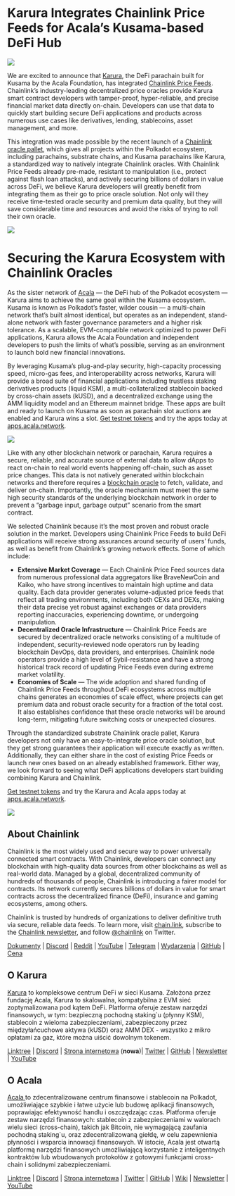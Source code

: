 # Karura Integrates Chainlink Price Feeds for Acala’s Kusama-based DeFi Hub

![](https://miro.medium.com/max/3200/0*dLjToIk5T5F_dSSc)

We are excited to announce that [Karura](https://acala.network/karura), the DeFi parachain built for Kusama by the Acala Foundation, has integrated [Chainlink Price Feeds](https://data.chain.link/). Chainlink’s industry-leading decentralized price oracles provide Karura smart contract developers with tamper-proof, hyper-reliable, and precise financial market data directly on-chain. Developers can use that data to quickly start building secure DeFi applications and products across numerous use cases like derivatives, lending, stablecoins, asset management, and more.

This integration was made possible by the recent launch of a [Chainlink oracle pallet](https://polkadot.network/chainlink-makes-oracle-pallet-available-to-all-substrate-polkadot-and-kusama-chains-2/), which gives all projects within the Polkadot ecosystem, including parachains, substrate chains, and Kusama parachains like Karura, a standardized way to natively integrate Chainlink oracles. With Chainlink Price Feeds already pre-made, resistant to manipulation (i.e., protect against flash loan attacks), and actively securing billions of dollars in value across DeFi, we believe Karura developers will greatly benefit from integrating them as their go to price oracle solution. Not only will they receive time-tested oracle security and premium data quality, but they will save considerable time and resources and avoid the risks of trying to roll their own oracle.

![](https://miro.medium.com/max/3200/0*ePOoL-jngB4LHFHH)

# Securing the Karura Ecosystem with Chainlink Oracles

As the sister network of [Acala](https://acala.network/) — the DeFi hub of the Polkadot ecosystem — Karura aims to achieve the same goal within the Kusama ecosystem. Kusama is known as Polkadot’s faster, wilder cousin — a multi-chain network that’s built almost identical, but operates as an independent, stand-alone network with faster governance parameters and a higher risk tolerance. As a scalable, EVM-compatible network optimized to power DeFi applications, Karura allows the Acala Foundation and independent developers to push the limits of what’s possible, serving as an environment to launch bold new financial innovations.

By leveraging Kusama’s plug-and-play security, high-capacity processing speed, micro-gas fees, and interoperability across networks, Karura will provide a broad suite of financial applications including trustless staking derivatives products (liquid KSM), a multi-collateralized stablecoin backed by cross-chain assets (kUSD), and a decentralized exchange using the AMM liquidity model and an Ethereum mainnet bridge. These apps are built and ready to launch on Kusama as soon as parachain slot auctions are enabled and Karura wins a slot. [Get testnet tokens](https://wiki.acala.network/learn/get-started) and try the apps today at [apps.acala.network](http://apps.acala.network).

![](https://miro.medium.com/max/4432/1*B8O-auSn_w1l5IgGSwhZRg.png)

Like with any other blockchain network or parachain, Karura requires a secure, reliable, and accurate source of external data to allow dApps to react on-chain to real world events happening off-chain, such as asset price changes. This data is not natively generated within blockchain networks and therefore requires a [blockchain oracle](https://blog.chain.link/what-is-the-blockchain-oracle-problem/) to fetch, validate, and deliver on-chain. Importantly, the oracle mechanism must meet the same high security standards of the underlying blockchain network in order to prevent a “garbage input, garbage output” scenario from the smart contract.

We selected Chainlink because it’s the most proven and robust oracle solution in the market. Developers using Chainlink Price Feeds to build DeFi applications will receive strong assurances around security of users’ funds, as well as benefit from Chainlink’s growing network effects. Some of which include:

- **Extensive Market Coverage** — Each Chainlink Price Feed sources data from numerous professional data aggregators like BraveNewCoin and Kaiko, who have strong incentives to maintain high uptime and data quality. Each data provider generates volume-adjusted price feeds that reflect all trading environments, including both CEXs and DEXs, making their data precise yet robust against exchanges or data providers reporting inaccuracies, experiencing downtime, or undergoing manipulation.
- **Decentralized Oracle Infrastructure** — Chainlink Price Feeds are secured by decentralized oracle networks consisting of a multitude of independent, security-reviewed node operators run by leading blockchain DevOps, data providers, and enterprises. Chainlink node operators provide a high level of Sybil-resistance and have a strong historical track record of updating Price Feeds even during extreme market volatility.
- **Economies of Scale** — The wide adoption and shared funding of Chainlink Price Feeds throughout DeFi ecosystems across multiple chains generates an economies of scale effect, where projects can get premium data and robust oracle security for a fraction of the total cost. It also establishes confidence that these oracle networks will be around long-term, mitigating future switching costs or unexpected closures.

Through the standardized substrate Chainlink oracle pallet, Karura developers not only have an easy-to-integrate price oracle solution, but they get strong guarantees their application will execute exactly as written. Additionally, they can either share in the cost of existing Price Feeds or launch new ones based on an already established framework. Either way, we look forward to seeing what DeFi applications developers start building combining Karura and Chainlink.

[Get testnet tokens](https://wiki.acala.network/learn/get-started) and try the Karura and Acala apps today at [apps.acala.network](http://apps.acala.network).

![](https://miro.medium.com/max/2402/1\*wnveYi3ZaxxGNedEB87ZsQ.png)

## **About Chainlink**

Chainlink is the most widely used and secure way to power universally connected smart contracts. With Chainlink, developers can connect any blockchain with high-quality data sources from other blockchains as well as real-world data. Managed by a global, decentralized community of hundreds of thousands of people, Chainlink is introducing a fairer model for contracts. Its network currently secures billions of dollars in value for smart contracts across the decentralized finance (DeFi), insurance and gaming ecosystems, among others.

Chainlink is trusted by hundreds of organizations to deliver definitive truth via secure, reliable data feeds. To learn more, visit [chain.link](https://chain.link/), subscribe to the [Chainlink newsletter](https://chn.lk/newsletter), and follow [@chainlink](http://www.twitter.com/chainlink) on Twitter.

[Dokumenty](https://docs.chain.link/docs/getting-started) | [](https://www.reddit.com/r/Chainlink/) [Discord](https://discordapp.com/invite/aSK4zew) | [Reddit](https://www.reddit.com/r/Chainlink/) | [YouTube](https://www.youtube.com/channel/UCnjkrlqaWEBSnKZQ71gdyFA) | [Telegram](https://t.me/chainlinkofficial) | [Wydarzenia](https://blog.chain.link/tag/events/) | [GitHub](https://github.com/smartcontractkit/chainlink) | [Cena](https://feeds.chain.link/)

## O Karura

[Karura](http://acala.network/karura) to kompleksowe centrum DeFi w sieci Kusama. Założona przez fundację Acala, Karura to skalowalna, kompatybilna z EVM sieć zoptymalizowana pod kątem DeFi. Platforma oferuje zestaw narzędzi finansowych, w tym: bezpieczną pochodną staking`u (płynny KSM), stablecoin z wieloma zabezpieczeniami, zabezpieczony przez międzyłańcuchowe aktywa (kUSD) oraz AMM DEX - wszystko z mikro opłatami za gaz, które można uiścić dowolnym tokenem.

[Linktree](http://linktr.ee/karuranetwork) | [Discord](https://discord.gg/vdbFVCH) | [Strona internetowa](http://acala.network/karura) (**nowa**)| [Twitter](https://twitter.com/KaruraNetwork) | [GitHub](https://github.com/AcalaNetwork/Acala) | [Newsletter](https://share.hsforms.com/1X9RxkXk-R62I0VNbATaDXw4h8qc) | [YouTube](http://youtube.com/c/acalanetwork)

## O Acala

[ Acala ](http://acala.network/) to zdecentralizowane centrum finansowe i stablecoin na Polkadot, umożliwiające szybkie i łatwe użycie lub budowę aplikacji finansowych, poprawiając efektywność handlu i oszczędzając czas. Platforma oferuje zestaw narzędzi finansowych: stablecoin z zabezpieczeniami w walorach wielu sieci (cross-chain), takich jak Bitcoin, nie wymagającą zaufania pochodną staking`u, oraz zdecentralizowaną giełdę, w celu zapewnienia płynności i wsparcia innowacji finansowych. W istocie, Acala jest otwartą platformą narzędzi finansowych umożliwiającą korzystanie z inteligentnych kontraktów lub wbudowanych protokołów z gotowymi funkcjami cross-chain i solidnymi zabezpieczeniami.

[Linktree](https://linktr.ee/acalanetwork) | [Discord](https://discord.gg/vdbFVCH) | [Strona internetowa](https://acala.network/) | [Twitter](https://twitter.com/AcalaNetwork) | [GitHub](https://github.com/AcalaNetwork/Acala) | [Wiki](https://github.com/AcalaNetwork/Acala/wiki) | [Newsletter](https://share.hsforms.com/1X9RxkXk-R62I0VNbATaDXw4h8qc) | [YouTube](http://youtube.com/c/acalanetwork)
